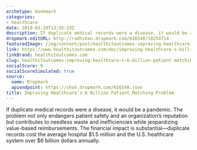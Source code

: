 ```yaml
---
archetype: bookmark
categories:
- healthcare
date: 2019-03-20T13:55:23Z
description: If duplicate medical records were a disease, it would be a pandemic.
dropmark.editURL: http://radhikan.dropmark.com/616548/18254714
featuredImage: /img/content/post/healthitoutcomes-improving-healthcare-s-6-billion-patient-matching-problem.PNG
link: https://www.healthitoutcomes.com/doc/improving-healthcare-s-billion-patient-matching-problem-0001
linkBrand: healthitoutcomes.com
slug: healthitoutcomes-improving-healthcare-s-6-billion-patient-matching-problem
socialScore: 9
socialScoreSimulated: true
source:
  name: Dropmark
  apiendpoint: https://shah.dropmark.com/616548.json
title: Improving Healthcare’s 6 Billion Patient Matching Problem
---
```

If duplicate medical records were a disease, it would be a pandemic. The problem not only endangers patient safety and an organization’s reputation but contributes to needless waste and inefficiencies while jeopardizing value-based reimbursements. The financial impact is substantial—duplicate records cost the average hospital $1.5 million and the U.S. healthcare system over $6 billion dollars annually.

